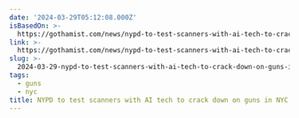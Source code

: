 ```yaml
---
date: '2024-03-29T05:12:08.000Z'
isBasedOn: >-
  https://gothamist.com/news/nypd-to-test-scanners-with-ai-tech-to-crack-down-on-guns-in-nyc-subway
link: >-
  https://gothamist.com/news/nypd-to-test-scanners-with-ai-tech-to-crack-down-on-guns-in-nyc-subway
slug: >-
  2024-03-29-nypd-to-test-scanners-with-ai-tech-to-crack-down-on-guns-in-nyc-subway-go
tags:
  - guns
  - nyc
title: NYPD to test scanners with AI tech to crack down on guns in NYC subway - Go
---
```


